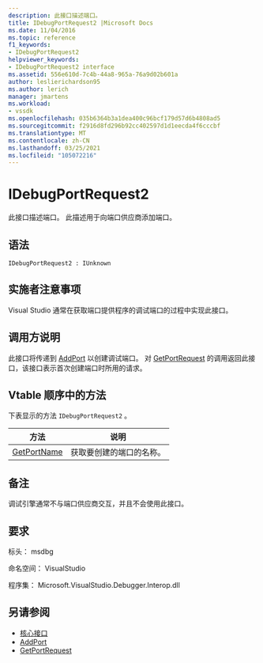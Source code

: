 ```yaml
---
description: 此接口描述端口。
title: IDebugPortRequest2 |Microsoft Docs
ms.date: 11/04/2016
ms.topic: reference
f1_keywords:
- IDebugPortRequest2
helpviewer_keywords:
- IDebugPortRequest2 interface
ms.assetid: 556e610d-7c4b-44a8-965a-76a9d02b601a
author: leslierichardson95
ms.author: lerich
manager: jmartens
ms.workload:
- vssdk
ms.openlocfilehash: 035b6364b3a1dea400c96bcf179d57d6b4808ad5
ms.sourcegitcommit: f2916d8fd296b92cc402597d1d1eecda4f6cccbf
ms.translationtype: MT
ms.contentlocale: zh-CN
ms.lasthandoff: 03/25/2021
ms.locfileid: "105072216"
---
```

# <a name="idebugportrequest2"></a>IDebugPortRequest2
此接口描述端口。 此描述用于向端口供应商添加端口。

## <a name="syntax"></a>语法

```
IDebugPortRequest2 : IUnknown
```

## <a name="notes-for-implementers"></a>实施者注意事项
 Visual Studio 通常在获取端口提供程序的调试端口的过程中实现此接口。

## <a name="notes-for-callers"></a>调用方说明
 此接口将传递到 [AddPort](../../../extensibility/debugger/reference/idebugportsupplier2-addport.md) 以创建调试端口。 对 [GetPortRequest](../../../extensibility/debugger/reference/idebugport2-getportrequest.md) 的调用返回此接口，该接口表示首次创建端口时所用的请求。

## <a name="methods-in-vtable-order"></a>Vtable 顺序中的方法
 下表显示的方法 `IDebugPortRequest2` 。

|方法|说明|
|------------|-----------------|
|[GetPortName](../../../extensibility/debugger/reference/idebugportrequest2-getportname.md)|获取要创建的端口的名称。|

## <a name="remarks"></a>备注
 调试引擎通常不与端口供应商交互，并且不会使用此接口。

## <a name="requirements"></a>要求
 标头： msdbg

 命名空间： VisualStudio

 程序集： Microsoft.VisualStudio.Debugger.Interop.dll

## <a name="see-also"></a>另请参阅
- [核心接口](../../../extensibility/debugger/reference/core-interfaces.md)
- [AddPort](../../../extensibility/debugger/reference/idebugportsupplier2-addport.md)
- [GetPortRequest](../../../extensibility/debugger/reference/idebugport2-getportrequest.md)
